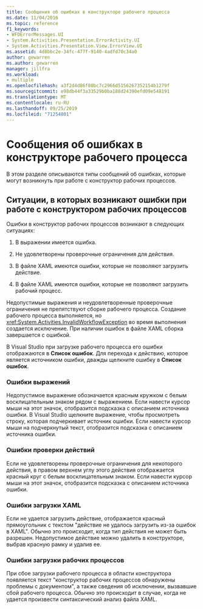 ```yaml
---
title: Сообщения об ошибках в конструкторе рабочего процесса
ms.date: 11/04/2016
ms.topic: reference
f1_keywords:
- WFDErrorMessages.UI
- System.Activities.Presentation.ErrorActivity.UI
- System.Activities.Presentation.View.ErrorView.UI
ms.assetid: 4d8bbc2e-34fc-477f-9140-4adfd70c34a0
author: gewarren
ms.author: gewarren
manager: jillfra
ms.workload:
- multiple
ms.openlocfilehash: a3f2d4d86f80bc7c2966d5156267352154b1279f
ms.sourcegitcommit: e98db44f3a33529b0ba188d24390efd09e548191
ms.translationtype: MT
ms.contentlocale: ru-RU
ms.lasthandoff: 09/25/2019
ms.locfileid: "71254801"
---
```

# <a name="error-messages-in-workflow-designer"></a>Сообщения об ошибках в конструкторе рабочего процесса

В этом разделе описываются типы сообщений об ошибках, которые могут возникнуть при работе с конструктор рабочих процессов.

## <a name="situations-in-which-errors-in-the-workflow-designer-occur"></a>Ситуации, в которых возникают ошибки при работе с конструктором рабочих процессов

Ошибки в конструктор рабочих процессов возникают в следующих ситуациях:

1. В выражении имеется ошибка.

2. Не удовлетворены проверочные ограничения для действия.

3. В файле XAML имеются ошибки, которые не позволяют загрузить действие.

4. В файле XAML имеются ошибки, которые не позволяют загрузить рабочий процесс.

Недопустимые выражения и неудовлетворенные проверочные ограничения не препятствуют сборке рабочего процесса. Создание рабочего процесса выполняется, но <xref:System.Activities.InvalidWorkflowException> во время выполнения создается исключение. При наличии ошибок в файле XAML сборка завершается с ошибкой.

В Visual Studio при загрузке рабочего процесса его ошибки отображаются в **Список ошибок**. Для перехода к действию, которое является источником ошибки, дважды щелкните ошибку в **Список ошибок**.

### <a name="expression-errors"></a>Ошибки выражений
 Недопустимое выражение обозначается красным кружком с белым восклицательным знаком рядом с выражением. Если навести курсор мыши на этот значок, отобразится подсказка с описанием источника ошибки. В Visual Studio щелкните выражение, чтобы просмотреть строку, которая подчеркивает источник ошибки. Если навести курсор мыши на подчеркнутый текст, отобразится подсказка с описанием источника ошибки.

### <a name="activity-validation-errors"></a>Ошибки проверки действий
 Если не удовлетворены проверочные ограничения для некоторого действия, в правом верхнем углу этого действия отображается красный круг с белым восклицательным знаком. Если навести курсор мыши на этот значок, отобразится подсказка с описанием источника ошибки.

### <a name="xaml-load-errors"></a>Ошибки загрузки XAML
 Если не удается загрузить действие, отображается красный прямоугольник с текстом "действие не удалось загрузить из-за ошибок в XAML". Обычно это происходит, когда тип действия не может быть разрешен. Недопустимое действие можно удалить в конструкторе, выбрав красную рамку и удалив ее.

### <a name="workflow-load-errors"></a>Ошибки загрузки рабочих процессов
 При сбое загрузки рабочего процесса в области конструктора появляется текст "конструктор рабочих процессов обнаружены проблемы с документом", а также сведения об исключении, вызвавшие сбой рабочего процесса. Обычно это происходит в случае, когда не удается произвести синтаксический анализ файла XAML.